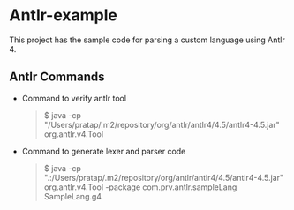 # Antlr-example

  This project has the sample code for parsing a custom language using Antlr 4.
  
## Antlr Commands
  * Command to verify antlr tool
      > $ java -cp "/Users/pratap/.m2/repository/org/antlr/antlr4/4.5/antlr4-4.5.jar" org.antlr.v4.Tool
    
  * Command to generate lexer and parser code
      > $ java -cp ".:/Users/pratap/.m2/repository/org/antlr/antlr4/4.5/antlr4-4.5.jar" org.antlr.v4.Tool -package com.prv.antlr.sampleLang SampleLang.g4
